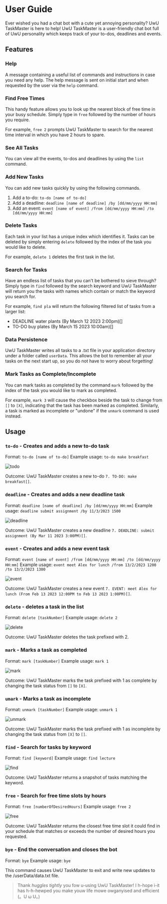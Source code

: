# User Guide
Ever wished you had a chat bot with a cute yet annoying personality? UwU TaskMaster is here to help!
UwU TaskMaster is a user-friendly chat bot full of UwU personality which keeps track of your to-dos, deadlines and events.

## Features

### Help
A message containing a useful list of commands and instructions in case you need any help. The help message is sent on initial start and when requested by the user via the `help` command.

### Find Free Times
This handy feature allows you to look up the nearest block of free time in your busy schedule. Simply type in `free` followed by the number of hours you require. 

For example, `free 2` prompts UwU TaskMaster to search for the nearest time interval in which you have 2 hours to spare.

### See All Tasks
You can view all the events, to-dos and deadlines by using the `list` command.

### Add New Tasks
You can add new tasks quickly by using the following commands.
1. Add a to-do: `to-do [name of to-do]`
2. Add a deadline: `deadline [name of deadline] /by [dd/mm/yyyy HH:mm]`
3. Add an event: `event [name of event] /from [dd/mm/yyyy HH:mm] /to [dd/mm/yyyy HH:mm]`

### Delete Tasks
Each task in your list has a unique index which identifies it. Tasks can be deleted by simply entering `delete` followed by the index of the task you would like to delete. 

For example, `delete 1` deletes the first task in the list.

### Search for Tasks
Have an endless list of tasks that you can't be bothered to sieve through? Simply type in `find` followed by the search keyword and UwU TaskMaster will return you the tasks with names which contain or match the keyword you search for.

For example, `find pla` will return the following filtered list of tasks from a larger list:
- DEADLINE water plants (By March 12 2023 2:00pm)[]
- TO-DO buy plates (By March 15 2023 10:00am)[]

### Data Persistence
UwU TaskMaster writes all tasks to a .txt file in your application directory under a folder called `userData`. This allows the bot to remember all your tasks on the next start up, so you do not have to worry about forgetting!

### Mark Tasks as Complete/Incomplete
You can mark tasks as completed by the command `mark` followed by the index of the task you would like to mark as completed. 

For example, `mark 3` will cause the checkbox beside the task to change from `[]` to `[X]`, indicating that the task has been marked as completed. Similarly, a task is marked as incomplete or "undone" if the `unmark` command is used instead.



## Usage
### `to-do` - Creates and adds a new to-do task
Format: `to-do [name of to-do]`
Example usage: `to-do make breakfast`

![todo](/src/main/resources/images/todo.png)

Outcome: UwU TaskMaster creates a new to-do `7. TO-DO: make breakfast[]`.

### `deadline` - Creates and adds a new deadline task
Format: `deadline [name of deadline] /by [dd/mm/yyyy HH:mm]`
Example usage: `deadline submit assignment /by 11/3/2023 1500`

![deadline](/src/main/resources/images/deadline.png)

Outcome: UwU TaskMaster creates a new deadline `7. DEADLINE: submit assignment (By Mar 11 2023 3:00PM)[]`.

### `event` - Creates and adds a new event task
Format: `event [name of event] /from [dd/mm/yyyy HH:mm] /to [dd/mm/yyyy HH:mm]`
Example usage: `event meet Alex for lunch /from 13/2/2023 1200 /to 13/2/2023 1300`

![event](/src/main/resources/images/event.png)

Outcome: UwU TaskMaster creates a new event `7. EVENT: meet Alex for lunch (From Feb 13 2023 12:00PM to Feb 13 2023 1:00PM)[]`.

### `delete` - deletes a task in the list
Format: `delete [taskNumber]`
Example usage: `delete 2`

![delete](/src/main/resources/images/delete.png)

Outcome: UwU TaskMaster deletes the task prefixed with 2.

### `mark` - Marks a task as completed
Format: `mark [taskNumber]`
Example usage: `mark 1`

![mark](/src/main/resources/images/mark.png)

Outcome: UwU TaskMaster marks the task prefixed with 1 as complete by changing the task status from `[]` to `[X]`.

### `umark` - Marks a task as incomplete
Format: `unmark [taskNumber]`
Example usage: `unmark 1`

![unmark](/src/main/resources/images/unmark.png)

Outcome: UwU TaskMaster marks the task prefixed with 1 as incomplete by changing the task status from `[X]` to `[]`.

### `find` - Search for tasks by keyword
Format: `find [keyword]`
Example usage: `find lecture`

![find](/src/main/resources/images/find.png)

Outcome: UwU TaskMaster returns a snapshot of tasks matching the keyword.

### `free` - Search for free time slots by hours
Format: `free [numberOfDesiredHours]`
Example usage: `free 2`

![free](/src/main/resources/images/free.png)

Outcome: UwU TaskMaster returns the closest free time slot it could find in your schedule that matches or exceeds the number of desired hours you requested.

### `bye` - End the conversation and closes the bot
Format: `bye`
Example usage: `bye`

This command causes UwU TaskMaster to exit and write new updates to the /userData/data.txt file.

> Thank *huggles tightly* you fow u-using UwU TaskMaster!  I h-hope i-it has h-h-hewped you make youw life mowe owganyised and efficient (。U ω U。)




